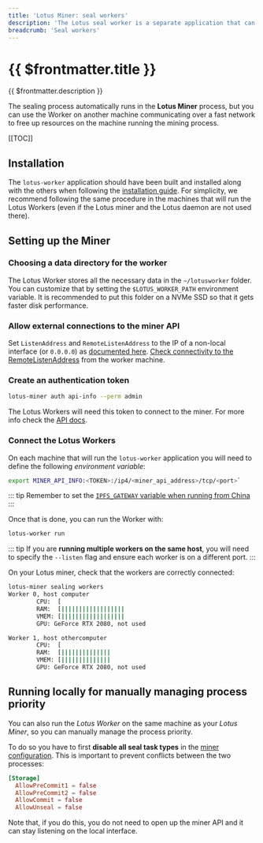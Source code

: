 ```yaml
---
title: 'Lotus Miner: seal workers'
description: 'The Lotus seal worker is a separate application that can be used to offload some of the heaviest processing task from the Lotus Miners. This guide explains how to setup one or several Lotus seal workers.'
breadcrumb: 'Seal workers'
---
```


# {{ $frontmatter.title }}

{{ $frontmatter.description }}

The sealing process automatically runs in the **Lotus Miner** process, but you can use the Worker on another machine communicating over a fast network to free up resources on the machine running the mining process.

[[TOC]]

## Installation

The `lotus-worker` application should have been built and installed along with the others when following the [installation guide](../../get-started/lotus/installation.md). For simplicity, we recommend following the same procedure in the machines that will run the Lotus Workers (even if the Lotus miner and the Lotus daemon are not used there).

## Setting up the Miner

### Choosing a data directory for the worker

The Lotus Worker stores all the necessary data in the `~/lotusworker` folder. You can customize that by setting the `$LOTUS_WORKER_PATH` environment variable. It is recommended to put this folder on a NVMe SSD so that it gets faster disk performance.

### Allow external connections to the miner API

Set `ListenAddress` and `RemoteListenAddress` to the IP of a non-local interface (or `0.0.0.0`) as [documented here](miner-configuration.md#api-section). [Check connectivity to the RemoteListenAddress](connectivity.md) from the worker machine.

### Create an authentication token

```sh
lotus-miner auth api-info --perm admin
```

The Lotus Workers will need this token to connect to the miner. For more info check the [API docs](../../build/lotus/api-token-generation.md).

### Connect the Lotus Workers

On each machine that will run the `lotus-worker` application you will need to define the following _environment variable_:

```sh
export MINER_API_INFO:<TOKEN>:/ip4/<miner_api_address>/tcp/<port>`
```

::: tip
Remember to set the [`IPFS_GATEWAY` variable when running from China](tips-running-in-china.md)
:::

Once that is done, you can run the Worker with:

```sh
lotus-worker run
```

::: tip
If you are **running multiple workers on the same host**, you will need to specify the `--listen` flag and ensure each worker is on a different port.
:::

On your Lotus miner, check that the workers are correctly connected:

```sh
lotus-miner sealing workers
Worker 0, host computer
        CPU:  [                                                                ] 0 core(s) in use
        RAM:  [||||||||||||||||||                                              ] 28% 18.1 GiB/62.7 GiB
        VMEM: [||||||||||||||||||                                              ] 28% 18.1 GiB/62.7 GiB
        GPU: GeForce RTX 2080, not used

Worker 1, host othercomputer
        CPU:  [                                                                ] 0 core(s) in use
        RAM:  [||||||||||||||                                                  ] 23% 14 GiB/62.7 GiB
        VMEM: [||||||||||||||                                                  ] 23% 14 GiB/62.7 GiB
        GPU: GeForce RTX 2080, not used
```

## Running locally for manually managing process priority

You can also run the _Lotus Worker_ on the same machine as your _Lotus Miner_, so you can manually manage the process priority.

To do so you have to first **disable all seal task types** in the [miner configuration](miner-configuration.md#storage-section). This is important to prevent conflicts between the two processes:

```toml
[Storage]
  AllowPreCommit1 = false
  AllowPreCommit2 = false
  AllowCommit = false
  AllowUnseal = false
```

Note that, if you do this, you do not need to open up the miner API and it can stay listening on the local interface.
